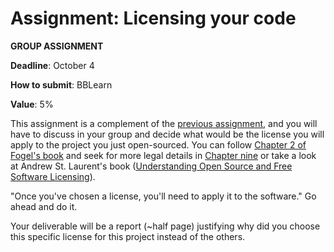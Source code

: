 # Assignment: Licensing your code

**GROUP ASSIGNMENT**

**Deadline**: October 4

**How to submit**: BBLearn	

**Value**: 5%



This assignment is a complement of the [previous assignment](assignments/openYourProject.md), and you will have to discuss in your group and decide what would be the license you will apply to the project you just open-sourced. You can follow [Chapter 2 of Fogel's book](https://producingoss.com/en/license-quickstart.html) and seek for more legal details in [Chapter nine](https://producingoss.com/en/legal.html) or take a look at Andrew St. Laurent's book ([Understanding Open Source and Free Software Licensing](https://www.oreilly.com/openbook/osfreesoft/book/index.html)).

"Once you've chosen a license, you'll need to apply it to the software." Go ahead and do it.



Your deliverable will be a report (~half page) justifying why did you choose this specific license for this project instead of the others. 
